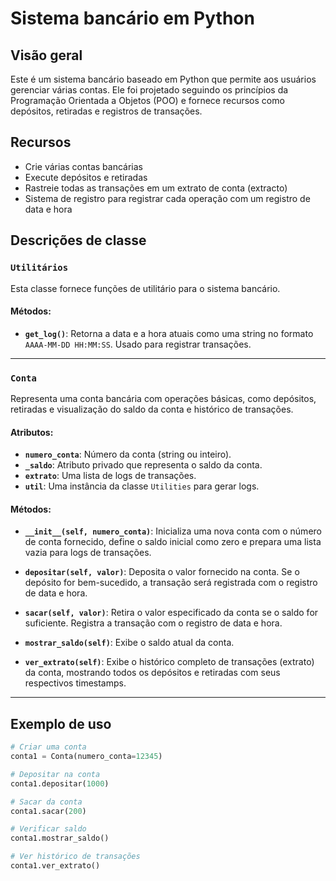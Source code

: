 # Sistema bancário em Python

## Visão geral

Este é um sistema bancário baseado em Python que permite aos usuários gerenciar várias contas. Ele foi projetado seguindo os princípios da Programação Orientada a Objetos (POO) e fornece recursos como depósitos, retiradas e registros de transações.

## Recursos

- Crie várias contas bancárias
- Execute depósitos e retiradas
- Rastreie todas as transações em um extrato de conta (extracto)
- Sistema de registro para registrar cada operação com um registro de data e hora

## Descrições de classe

### `Utilitários`

Esta classe fornece funções de utilitário para o sistema bancário.

#### Métodos:

- **`get_log()`**: Retorna a data e a hora atuais como uma string no formato `AAAA-MM-DD HH:MM:SS`. Usado para registrar transações.

---

### `Conta`

Representa uma conta bancária com operações básicas, como depósitos, retiradas e visualização do saldo da conta e histórico de transações.

#### Atributos:

- **`numero_conta`**: Número da conta (string ou inteiro).
- **`_saldo`**: Atributo privado que representa o saldo da conta.
- **`extrato`**: Uma lista de logs de transações.
- **`util`**: Uma instância da classe `Utilities` para gerar logs.

#### Métodos:

- **`__init__(self, numero_conta)`**: Inicializa uma nova conta com o número de conta fornecido, define o saldo inicial como zero e prepara uma lista vazia para logs de transações.

- **`depositar(self, valor)`**: Deposita o valor fornecido na conta. Se o depósito for bem-sucedido, a transação será registrada com o registro de data e hora.

- **`sacar(self, valor)`**: Retira o valor especificado da conta se o saldo for suficiente. Registra a transação com o registro de data e hora.

- **`mostrar_saldo(self)`**: Exibe o saldo atual da conta.

- **`ver_extrato(self)`**: Exibe o histórico completo de transações (extrato) da conta, mostrando todos os depósitos e retiradas com seus respectivos timestamps.

---

## Exemplo de uso

```python
# Criar uma conta
conta1 = Conta(numero_conta=12345)

# Depositar na conta
conta1.depositar(1000)

# Sacar da conta
conta1.sacar(200)

# Verificar saldo
conta1.mostrar_saldo()

# Ver histórico de transações
conta1.ver_extrato()
